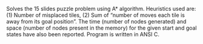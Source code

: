 Solves the 15 slides puzzle problem using A* algorithm.
Heuristics used are:  (1) Number of misplaced tiles, (2) Sum of “number of moves each tile is away from its goal position”. 
The time (number of nodes generated) and space (number of nodes present in the memory) for the given start and goal states have also been reported.
Program is written in ANSI C. 
